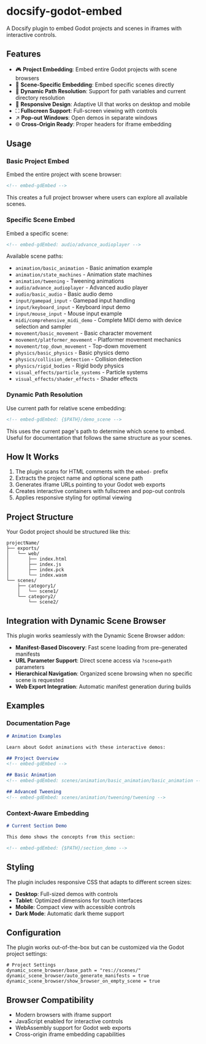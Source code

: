 # docsify-godot-embed

A Docsify plugin to embed Godot projects and scenes in iframes with interactive controls.

<!-- embed-gdEmbed -->



## Features

- 🎮 **Project Embedding**: Embed entire Godot projects with scene browsers
- 🎯 **Scene-Specific Embedding**: Embed specific scenes directly
- 🔄 **Dynamic Path Resolution**: Support for path variables and current directory resolution
- 📱 **Responsive Design**: Adaptive UI that works on desktop and mobile
- ⛶ **Fullscreen Support**: Full-screen viewing with controls
- ↗️ **Pop-out Windows**: Open demos in separate windows
- 🌐 **Cross-Origin Ready**: Proper headers for iframe embedding

## Usage

### Basic Project Embed

Embed the entire project with scene browser:

```html
<!-- embed-gdEmbed -->
```

This creates a full project browser where users can explore all available scenes.

### Specific Scene Embed

Embed a specific scene:

```html
<!-- embed-gdEmbed: audio/advance_audioplayer -->
```

Available scene paths:
- `animation/basic_animation` - Basic animation example
- `animation/state_machines` - Animation state machines
- `animation/tweening` - Tweening animations
- `audio/advance_audioplayer` - Advanced audio player
- `audio/basic_audio` - Basic audio demo
- `input/gamepad_input` - Gamepad input handling
- `input/keyboard_input` - Keyboard input demo
- `input/mouse_input` - Mouse input example
- `midi/comprehensive_midi_demo` - Complete MIDI demo with device selection and sampler
- `movement/basic_movement` - Basic character movement
- `movement/platformer_movement` - Platformer movement mechanics
- `movement/top_down_movement` - Top-down movement
- `physics/basic_physics` - Basic physics demo
- `physics/collision_detection` - Collision detection
- `physics/rigid_bodies` - Rigid body physics
- `visual_effects/particle_systems` - Particle systems
- `visual_effects/shader_effects` - Shader effects

### Dynamic Path Resolution

Use current path for relative scene embedding:

```html
<!-- embed-gdEmbed: {$PATH}/demo_scene -->
```
This uses the current page's path to determine which scene to embed. Useful for documentation that follows the same structure as your scenes.

## How It Works

1. The plugin scans for HTML comments with the `embed-` prefix
2. Extracts the project name and optional scene path
3. Generates iframe URLs pointing to your Godot web exports
4. Creates interactive containers with fullscreen and pop-out controls
5. Applies responsive styling for optimal viewing

## Project Structure

Your Godot project should be structured like this:

```
projectName/
├── exports/
│   └── web/
│       ├── index.html
│       ├── index.js
│       ├── index.pck
│       └── index.wasm
└── scenes/
    ├── category1/
    │   └── scene1/
    └── category2/
        └── scene2/
```

## Integration with Dynamic Scene Browser

This plugin works seamlessly with the Dynamic Scene Browser addon:

- **Manifest-Based Discovery**: Fast scene loading from pre-generated manifests
- **URL Parameter Support**: Direct scene access via `?scene=path` parameters
- **Hierarchical Navigation**: Organized scene browsing when no specific scene is requested
- **Web Export Integration**: Automatic manifest generation during builds

## Examples

### Documentation Page

```markdown
# Animation Examples

Learn about Godot animations with these interactive demos:

## Project Overview
<!-- embed-gdEmbed -->

## Basic Animation
<!-- embed-gdEmbed: scenes/animation/basic_animation/basic_animation -->

## Advanced Tweening
<!-- embed-gdEmbed: scenes/animation/tweening/tweening -->
```

### Context-Aware Embedding

```markdown
# Current Section Demo

This demo shows the concepts from this section:

<!-- embed-gdEmbed: {$PATH}/section_demo -->
```

## Styling

The plugin includes responsive CSS that adapts to different screen sizes:

- **Desktop**: Full-sized demos with controls
- **Tablet**: Optimized dimensions for touch interfaces  
- **Mobile**: Compact view with accessible controls
- **Dark Mode**: Automatic dark theme support

## Configuration

The plugin works out-of-the-box but can be customized via the Godot project settings:

```gdscript
# Project Settings
dynamic_scene_browser/base_path = "res://scenes/"
dynamic_scene_browser/auto_generate_manifests = true
dynamic_scene_browser/show_browser_on_empty_scene = true
```

## Browser Compatibility

- Modern browsers with iframe support
- JavaScript enabled for interactive controls
- WebAssembly support for Godot web exports
- Cross-origin iframe embedding capabilities

